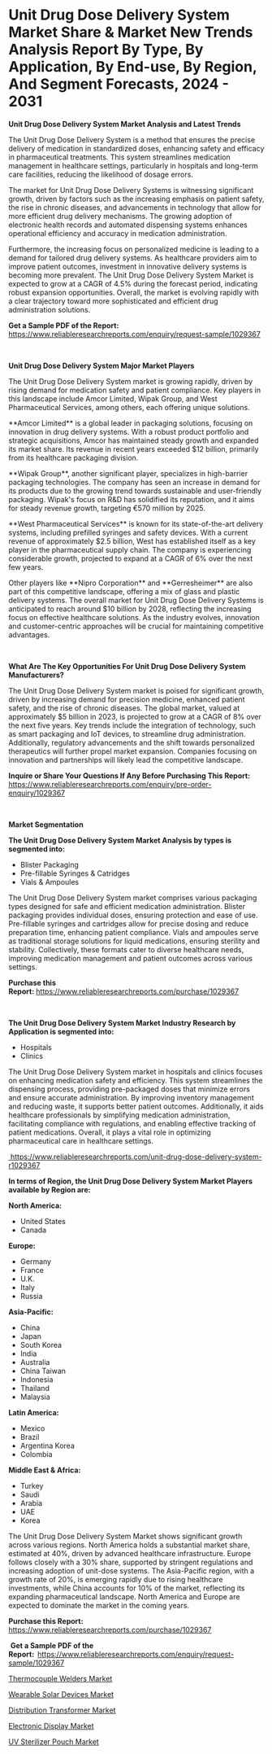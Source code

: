 <p><h1>Unit Drug Dose Delivery System Market Share & Market New Trends Analysis Report By Type, By Application, By End-use, By Region, And Segment Forecasts, 2024 - 2031</h1></p><p><strong>Unit Drug Dose Delivery System Market Analysis and Latest Trends</strong></p>
<p><p>The Unit Drug Dose Delivery System is a method that ensures the precise delivery of medication in standardized doses, enhancing safety and efficacy in pharmaceutical treatments. This system streamlines medication management in healthcare settings, particularly in hospitals and long-term care facilities, reducing the likelihood of dosage errors. </p><p>The market for Unit Drug Dose Delivery Systems is witnessing significant growth, driven by factors such as the increasing emphasis on patient safety, the rise in chronic diseases, and advancements in technology that allow for more efficient drug delivery mechanisms. The growing adoption of electronic health records and automated dispensing systems enhances operational efficiency and accuracy in medication administration.</p><p>Furthermore, the increasing focus on personalized medicine is leading to a demand for tailored drug delivery systems. As healthcare providers aim to improve patient outcomes, investment in innovative delivery systems is becoming more prevalent. The Unit Drug Dose Delivery System Market is expected to grow at a CAGR of 4.5% during the forecast period, indicating robust expansion opportunities. Overall, the market is evolving rapidly with a clear trajectory toward more sophisticated and efficient drug administration solutions.</p></p>
<p><strong>Get a Sample PDF of the Report:&nbsp;</strong> <a href="https://www.reliableresearchreports.com/enquiry/request-sample/1029367?utm_campaign=83&utm_medium=2&utm_source=Github&utm_content=ia&utm_term=16112024&utm_id=unit-drug-dose-delivery-system">https://www.reliableresearchreports.com/enquiry/request-sample/1029367</a></p>
<p>&nbsp;</p>
<p><strong>Unit Drug Dose Delivery System Major Market Players</strong></p>
<p><p>The Unit Drug Dose Delivery System market is growing rapidly, driven by rising demand for medication safety and patient compliance. Key players in this landscape include Amcor Limited, Wipak Group, and West Pharmaceutical Services, among others, each offering unique solutions.</p><p>**Amcor Limited** is a global leader in packaging solutions, focusing on innovation in drug delivery systems. With a robust product portfolio and strategic acquisitions, Amcor has maintained steady growth and expanded its market share. Its revenue in recent years exceeded $12 billion, primarily from its healthcare packaging division.</p><p>**Wipak Group**, another significant player, specializes in high-barrier packaging technologies. The company has seen an increase in demand for its products due to the growing trend towards sustainable and user-friendly packaging. Wipak's focus on R&D has solidified its reputation, and it aims for steady revenue growth, targeting €570 million by 2025.</p><p>**West Pharmaceutical Services** is known for its state-of-the-art delivery systems, including prefilled syringes and safety devices. With a current revenue of approximately $2.5 billion, West has established itself as a key player in the pharmaceutical supply chain. The company is experiencing considerable growth, projected to expand at a CAGR of 6% over the next few years.</p><p>Other players like **Nipro Corporation** and **Gerresheimer** are also part of this competitive landscape, offering a mix of glass and plastic delivery systems. The overall market for Unit Drug Dose Delivery Systems is anticipated to reach around $10 billion by 2028, reflecting the increasing focus on effective healthcare solutions. As the industry evolves, innovation and customer-centric approaches will be crucial for maintaining competitive advantages.</p></p>
<p>&nbsp;</p>
<p><strong>What Are The Key Opportunities For Unit Drug Dose Delivery System Manufacturers?</strong></p>
<p><p>The Unit Drug Dose Delivery System market is poised for significant growth, driven by increasing demand for precision medicine, enhanced patient safety, and the rise of chronic diseases. The global market, valued at approximately $5 billion in 2023, is projected to grow at a CAGR of 8% over the next five years. Key trends include the integration of technology, such as smart packaging and IoT devices, to streamline drug administration. Additionally, regulatory advancements and the shift towards personalized therapeutics will further propel market expansion. Companies focusing on innovation and partnerships will likely lead the competitive landscape.</p></p>
<p><strong>Inquire or Share Your Questions If Any Before Purchasing This Report:</strong> <a href="https://www.reliableresearchreports.com/enquiry/pre-order-enquiry/1029367?utm_campaign=83&utm_medium=2&utm_source=Github&utm_content=ia&utm_term=16112024&utm_id=unit-drug-dose-delivery-system">https://www.reliableresearchreports.com/enquiry/pre-order-enquiry/1029367</a></p>
<p>&nbsp;</p>
<p><strong>Market Segmentation</strong></p>
<p><strong>The Unit Drug Dose Delivery System Market Analysis by types is segmented into:</strong></p>
<p><ul><li>Blister Packaging</li><li>Pre-fillable Syringes & Catridges</li><li>Vials & Ampoules</li></ul></p>
<p><p>The Unit Drug Dose Delivery System market comprises various packaging types designed for safe and efficient medication administration. Blister packaging provides individual doses, ensuring protection and ease of use. Pre-fillable syringes and cartridges allow for precise dosing and reduce preparation time, enhancing patient compliance. Vials and ampoules serve as traditional storage solutions for liquid medications, ensuring sterility and stability. Collectively, these formats cater to diverse healthcare needs, improving medication management and patient outcomes across various settings.</p></p>
<p><strong>Purchase this Report:&nbsp;</strong><a href="https://www.reliableresearchreports.com/purchase/1029367?utm_campaign=83&utm_medium=2&utm_source=Github&utm_content=ia&utm_term=16112024&utm_id=unit-drug-dose-delivery-system">https://www.reliableresearchreports.com/purchase/1029367</a></p>
<p>&nbsp;</p>
<p><strong>The Unit Drug Dose Delivery System Market Industry Research by Application is segmented into:</strong></p>
<p><ul><li>Hospitals</li><li>Clinics</li></ul></p>
<p><p>The Unit Drug Dose Delivery System market in hospitals and clinics focuses on enhancing medication safety and efficiency. This system streamlines the dispensing process, providing pre-packaged doses that minimize errors and ensure accurate administration. By improving inventory management and reducing waste, it supports better patient outcomes. Additionally, it aids healthcare professionals by simplifying medication administration, facilitating compliance with regulations, and enabling effective tracking of patient medications. Overall, it plays a vital role in optimizing pharmaceutical care in healthcare settings.</p></p>
<p><a href="https://www.reliableresearchreports.com/unit-drug-dose-delivery-system-r1029367?utm_campaign=83&utm_medium=2&utm_source=Github&utm_content=ia&utm_term=16112024&utm_id=unit-drug-dose-delivery-system">&nbsp;https://www.reliableresearchreports.com/unit-drug-dose-delivery-system-r1029367</a></p>
<p><strong>In terms of Region, the Unit Drug Dose Delivery System Market Players available by Region are:</strong></p>
<p>
    <p> <strong> North America: </strong>
        <ul>
            <li>United States</li>
            <li>Canada</li>
        </ul>
        </p> 
    <p> <strong> Europe: </strong>
        <ul>
            <li>Germany</li>
            <li>France</li>
            <li>U.K.</li>
            <li>Italy</li>
            <li>Russia</li>
        </ul>
        </p> 
    <p> <strong> Asia-Pacific: </strong>
        <ul>
            <li>China</li>
            <li>Japan</li>
            <li>South Korea</li>
            <li>India</li>
            <li>Australia</li>
            <li>China Taiwan</li>
            <li>Indonesia</li>
            <li>Thailand</li>
            <li>Malaysia</li>
        </ul>
        </p> 
    <p> <strong> Latin America: </strong>
        <ul>
            <li>Mexico</li>
            <li>Brazil</li>
            <li>Argentina Korea</li>
            <li>Colombia</li>
        </ul>
        </p> 
    <p> <strong> Middle East & Africa: </strong>
        <ul>
            <li>Turkey</li>
            <li>Saudi</li>
            <li>Arabia</li>
            <li>UAE</li>
            <li>Korea</li>
        </ul>
    </p>
    </p>
<p><p>The Unit Drug Dose Delivery System Market shows significant growth across various regions. North America holds a substantial market share, estimated at 40%, driven by advanced healthcare infrastructure. Europe follows closely with a 30% share, supported by stringent regulations and increasing adoption of unit-dose systems. The Asia-Pacific region, with a growth rate of 20%, is emerging rapidly due to rising healthcare investments, while China accounts for 10% of the market, reflecting its expanding pharmaceutical landscape. North America and Europe are expected to dominate the market in the coming years.</p></p>
<p><strong>Purchase this Report: </strong><a href="https://www.reliableresearchreports.com/purchase/1029367?utm_campaign=83&utm_medium=2&utm_source=Github&utm_content=ia&utm_term=16112024&utm_id=unit-drug-dose-delivery-system">https://www.reliableresearchreports.com/purchase/1029367</a></p>
<p>&nbsp;<strong>Get a Sample PDF of the Report:&nbsp;&nbsp;</strong><a href="https://www.reliableresearchreports.com/enquiry/request-sample/1029367?utm_campaign=83&utm_medium=2&utm_source=Github&utm_content=ia&utm_term=16112024&utm_id=unit-drug-dose-delivery-system">https://www.reliableresearchreports.com/enquiry/request-sample/1029367</a></p>
<p><strong></strong></p>
<p><p><a href="https://issuu.com/reportprime-2/docs/thermocouple-welders-market-size-20_bb8f507e04eb0b?utm_campaign=83&utm_medium=2&utm_source=Github&utm_content=ia&utm_term=16112024&utm_id=unit-drug-dose-delivery-system">Thermocouple Welders Market</a></p><p><a href="https://github.com/mharielmesa/Market-Research-Report-List-5/blob/main/wearable-solar-devices-market.md?utm_campaign=83&utm_medium=2&utm_source=Github&utm_content=ia&utm_term=16112024&utm_id=unit-drug-dose-delivery-system">Wearable Solar Devices Market</a></p><p><a href="https://www.linkedin.com/pulse/distribution-transformer-market-size-growth-industry-analysis-auezf?utm_campaign=83&utm_medium=2&utm_source=Github&utm_content=ia&utm_term=16112024&utm_id=unit-drug-dose-delivery-system">Distribution Transformer Market</a></p><p><a href="https://www.linkedin.com/pulse/electronic-display-market-evolution-key-trends-regional-dynamics-60hhf?utm_campaign=83&utm_medium=2&utm_source=Github&utm_content=ia&utm_term=16112024&utm_id=unit-drug-dose-delivery-system">Electronic Display Market</a></p><p><a href="https://github.com/dringals/Market-Research-Report-List-6/blob/main/uv-sterilizer-pouch-market.md?utm_campaign=83&utm_medium=2&utm_source=Github&utm_content=ia&utm_term=16112024&utm_id=unit-drug-dose-delivery-system">UV Sterilizer Pouch Market</a></p></p>